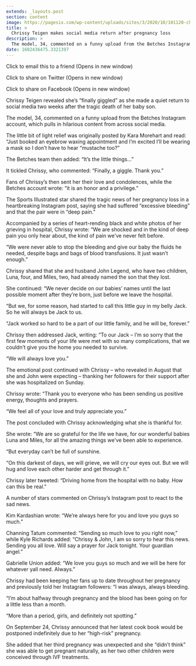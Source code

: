```yaml
--- 
extends: _layouts.post 
section: content 
image: https://pagesix.com/wp-content/uploads/sites/3/2020/10/101120-chrissy-teigen-main.jpg?quality=90&strip=all&w=1200 
title: > 
  Chrissy Teigen makes social media return after pregnancy loss 
description: > 
  The model, 34, commented on a funny upload from the Betches Instagram account, which pulls in hilarious content from across social media.Chrissy wrote: “Thank you to everyone who has been sending us positive energy, thoughts and prayers.“We feel all of your love and truly appreciate you.”The post concluded with Chrissy acknowledging what she is thankful for.How can this be real.”A number of stars commented on Chrissy’s Instagram post to react to the sad news.“I’m about halfway through pregnancy and the blood has been going on for a little less than a month. 
date: 1602436475.3321397 
--- 
```

Click to email this to a friend (Opens in new window)

Click to share on Twitter (Opens in new window)

Click to share on Facebook (Opens in new window)

Chrissy Teigen revealed she’s “finally giggled” as she made a quiet return to social media two weeks after the tragic death of her baby son.

The model, 34, commented on a funny upload from the Betches Instagram account, which pulls in hilarious content from across social media.

The little bit of light relief was originally posted by Kara Morehart and read: “Just booked an eyebrow waxing appointment and I’m excited I’ll be wearing a mask so I don’t have to hear “mustache too?”

The Betches team then added: “It’s the little things…”

It tickled Chrissy, who commented: “Finally, a giggle. Thank you.”

Fans of Chrissy’s then sent her their love and condolences, while the Betches account wrote: “it is an honor and a privilege.”

The Sports Illustrated star shared the tragic news of her pregnancy loss in a heartbreaking Instagram post, saying she had suffered “excessive bleeding” and that the pair were in “deep pain.”

Accompanied by a series of heart-rending black and white photos of her grieving in hospital, Chrissy wrote: “We are shocked and in the kind of deep pain you only hear about, the kind of pain we’ve never felt before.

“We were never able to stop the bleeding and give our baby the fluids he needed, despite bags and bags of blood transfusions. It just wasn’t enough.”

Chrissy shared that she and husband John Legend, who have two children, Luna, four, and Miles, two, had already named the son that they lost.

She continued: “We never decide on our babies’ names until the last possible moment after they’re born, just before we leave the hospital.

“But we, for some reason, had started to call this little guy in my belly Jack. So he will always be Jack to us.

“Jack worked so hard to be a part of our little family, and he will be, forever.”

Chrissy then addressed Jack, writing: “To our Jack – I’m so sorry that the first few moments of your life were met with so many complications, that we couldn’t give you the home you needed to survive.

“We will always love you.”

The emotional post continued with Chrissy – who revealed in August that she and John were expecting – thanking her followers for their support after she was hospitalized on Sunday.

Chrissy wrote: “Thank you to everyone who has been sending us positive energy, thoughts and prayers.

“We feel all of your love and truly appreciate you.”

The post concluded with Chrissy acknowledging what she is thankful for.

She wrote: “We are so grateful for the life we have, for our wonderful babies Luna and Miles, for all the amazing things we’ve been able to experience.

“But everyday can’t be full of sunshine.

“On this darkest of days, we will grieve, we will cry our eyes out. But we will hug and love each other harder and get through it.”

Chrissy later tweeted: “Driving home from the hospital with no baby. How can this be real.”

A number of stars commented on Chrissy’s Instagram post to react to the sad news.

Kim Kardashian wrote: “We’re always here for you and love you guys so much.”

Channing Tatum commented: “Sending so much love to you right now,” while Kyle Richards added: “Chrissy & John, I am so sorry to hear this news. Sending you all love. Will say a prayer for Jack tonight. Your guardian angel.”

Gabrielle Union added: “We love you guys so much and we will be here for whatever yall need. Always.”

Chrissy had been keeping her fans up to date throughout her pregnancy and previously told her Instagram followers: “I was always, always bleeding.

“I’m about halfway through pregnancy and the blood has been going on for a little less than a month.

“More than a period, girls, and definitely not spotting.”

On September 24, Chrissy announced that her latest cook book would be postponed indefinitely due to her “high-risk” pregnancy.

She added that her third pregnancy was unexpected and she “didn’t think” she was able to get pregnant naturally, as her two other children were conceived through IVF treatments.